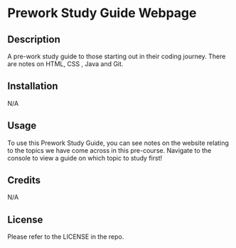 # Prework Study Guide Webpage

## Description

A pre-work study guide to those starting out in their coding journey. There are notes on HTML, CSS , Java and Git.

## Installation

N/A

## Usage

To use this Prework Study Guide, you can see notes on the website relating to the topics we have come across in this pre-course. Navigate to the console to view a guide on which topic to study first!
## Credits

N/A

## License

Please refer to the LICENSE in the repo.
